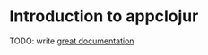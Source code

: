 # Introduction to appclojur

TODO: write [great documentation](http://jacobian.org/writing/what-to-write/)

